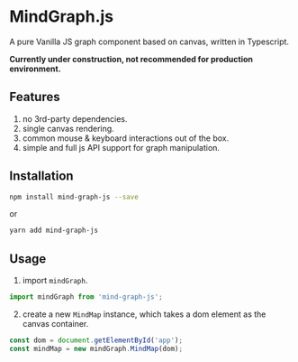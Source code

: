 # MindGraph.js

A pure Vanilla JS graph component based on canvas, written in Typescript.

**Currently under construction, not recommended for production environment.**

## Features

1. no 3rd-party dependencies.
2. single canvas rendering.
3. common mouse & keyboard interactions out of the box.
4. simple and full js API support for graph manipulation.

## Installation

``` bash
npm install mind-graph-js --save
```

or 

```bash
yarn add mind-graph-js
```

## Usage

1. import `mindGraph`.
```js
import mindGraph from 'mind-graph-js';
```
2. create a new `MindMap` instance, which takes a dom element as the canvas container.
```js
const dom = document.getElementById('app');
const mindMap = new mindGraph.MindMap(dom);
```